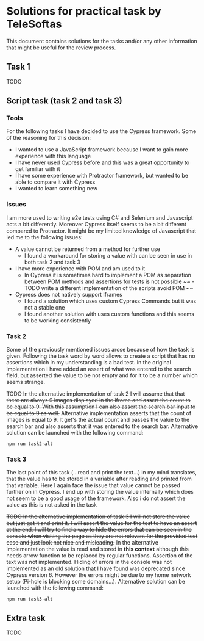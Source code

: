 # Solutions for practical task by TeleSoftas
This document contains solutions for the tasks and/or any other information that might be useful for the review process.
## Task 1
TODO
## Script task (task 2 and task 3)
### Tools
For the following tasks I have decided to use the Cypress framework. Some of the reasoning for this decision:
- I wanted to use a JavaScript framework because I want to gain more experience with this language
- I have never used Cypress before and this was a great opportunity to get familiar with it
- I have some experience with Protractor framework, but wanted to be able to compare it with Cypress
- I wanted to learn something new
### Issues
I am more used to writing e2e tests using C# and Selenium and Javascript acts a bit differently. Moreover Cypress itself seems to be a bit different compared to Protractor. It might be my limited knowledge of Javascript that led me to the following issues:
- A value cannot be returned from a method for further use
    - I found a workaround for storing a value with can be seen in use in both task 2 and task 3
- I have more experience with POM and am used to it
    - In Cypress it is sometimes hard to implement a POM as separation between POM methods and assertions for tests is not possible
 ~~ - TODO write a different implementation of the scripts avoid POM ~~
- Cypress does not natively support Iframes
    - I found a solution which uses custom Cypress Commands but it was not a stable one
    - I found another solution with uses custom functions and this seems to be working consistently
### Task 2
Some of the previously mentioned issues arose because of how the task is given. Following the task word by word allows to create a script that has no assertions which in my understanding is a bad test. In the original implementation i have added an assert of what was entered to the search field, but asserted the value to be not empty and for it to be a number which seems strange.

~~TODO In the alternative implementation of task 2 I will assume that that there are always 9 images displayed in the iframe and assert the count to be equal to 9. With this assumption I can also assert the search bar input to be equal to 9 as well.~~
Alternative implementation asserts that the count of images is equal to 9. It get's the actual count and passes the value to the search bar and also asserts that it was entered to the search bar. Alternative solution can be launched with the following command:
```
npm run task2-alt
```

### Task 3 
The last point of this task (...read and print the text...) in my mind translates, that the value has to be stored in a variable after reading and printed from that variable. Here I again face the issue that value cannot be passed further on in Cypress. I end up with storing the value internally which does not seem to be a good usage of the framework. Also i do not assert the value as this is not asked in the task

~~TODO In the alternative implementation of task 3 I will not store the value but just get it and print it. I will assert the value for the test to have an assert at the end. I will try to find a way to hide the errors that can be seen in the console when visiting the page as they are not relevant for the provided test case and just look not nice and misleading.~~
In the alternative implementation the value is read and stored in **this context** although this needs arrow function to be replaced by regular functions. Assertion of the text was not implemented. Hiding of errors in the console was not implemented as an old solution that I have found was deprecated since Cypress version 6. However the errors might be due to my home network setup (Pi-hole is blocking some domains...). Alternative solution can be launched with the following command:
```
npm run task3-alt
```

## Extra task
TODO
